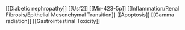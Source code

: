 [[Diabetic nephropathy]]
[[Usf2]]
[[Mir-423-5p]]
[[Inflammation/Renal Fibrosis/Epithelial Mesenchymal Transition]]
[[Apoptosis]]
[[Gamma radiation]]
[[Gastrointestinal Toxicity]]
